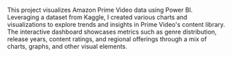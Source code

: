 This project visualizes Amazon Prime Video data using Power BI. Leveraging a dataset from Kaggle, I created various charts and visualizations to explore trends and insights in Prime Video's content library. The interactive dashboard showcases metrics such as genre distribution, release years, content ratings, and regional offerings through a mix of charts, graphs, and other visual elements.
